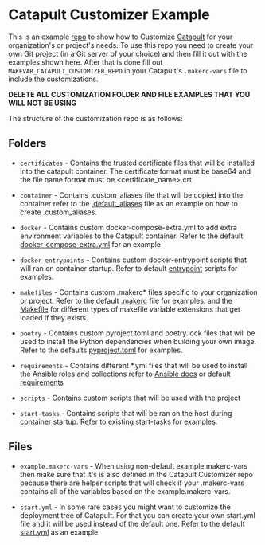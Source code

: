 # Catapult Customizer Example

This is an example [repo](https://github.com/ClarifiedSecurity/catapult-customizer) to show how to Customize [Catapult](https://github.com/ClarifiedSecurity/catapult) for your organization's or project's needs. To use this repo you need to create your own Git project (in a Git server of your choice) and then fill it out with the examples shown here. After that is done fill out `MAKEVAR_CATAPULT_CUSTOMIZER_REPO` in your Catapult's `.makerc-vars` file to include the customizations.

**DELETE ALL CUSTOMIZATION FOLDER AND FILE EXAMPLES THAT YOU WILL NOT BE USING**

The structure of the customization repo is as follows:

## Folders

- `certificates` - Contains the trusted certificate files that will be installed into the catapult container. The certificate format must be base64 and the file name format must be <certificate_name>.crt

- `container` - Contains .custom_aliases file that will be copied into the container refer to the [.default_aliases](https://github.com/ClarifiedSecurity/Catapult/blob/main/container/home/builder/.default_aliases) file as an example on how to create .custom_aliases.

- `docker` - Contains custom docker-compose-extra.yml to add extra environment variables to the Catapult container. Refer to the default [docker-compose-extra.yml](https://github.com/ClarifiedSecurity/Catapult/blob/main/defaults/docker-compose-extra.yml) for an example

- `docker-entrypoints` - Contains custom docker-entrypoint scripts that will ran on container startup. Refer to default [entrypoint](https://github.com/ClarifiedSecurity/Catapult/tree/main/scripts/entrypoints) scripts for examples.

- `makefiles` - Contains custom .makerc\* files specific to your organization or project. Refer to the default [.makerc](https://github.com/ClarifiedSecurity/Catapult/blob/main/.makerc) file for examples. and the [Makefile](https://github.com/ClarifiedSecurity/Catapult/blob/main/Makefile#L3-L5) for different types of makefile variable extensions that get loaded if they exists.

- `poetry` - Contains custom pyroject.toml and poetry.lock files that will be used to install the Python dependencies when building your own image. Refer to the defaults [pyproject.toml](https://github.com/ClarifiedSecurity/catapult/blob/main/defaults/pyproject.toml) for examples.

- `requirements` - Contains different \*.yml files that will be used to install the Ansible roles and collections refer to [Ansible docs](https://docs.ansible.com/ansible/latest/collections_guide/collections_installing.html) or default [requirements](https://github.com/ClarifiedSecurity/catapult/blob/main/defaults/requirements.yml)

- `scripts` - Contains custom scripts that will be used with the project

- `start-tasks` - Contains scripts that will be ran on the host during container startup. Refer to existing [start-tasks](https://github.com/ClarifiedSecurity/Catapult/tree/main/scripts/start-tasks) for examples.

## Files

- `example.makerc-vars` - When using non-default example.makerc-vars then make sure that it's is also defined in the Catapult Customizer repo because there are helper scripts that will check if your .makerc-vars contains all of the variables based on the example.makerc-vars.

- `start.yml` - In some rare cases you might want to customize the deployment tree of Catapult. For that you can create your own start.yml file and it will be used instead of the default one. Refer to the default [start.yml](https://github.com/ClarifiedSecurity/Catapult/blob/main/defaults/start.yml) as an example.
